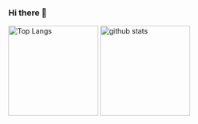 ### Hi there 👋
<!-- 
[![Top Langs](https://github-readme-stats.vercel.app/api/top-langs/?username=tawichi
)](https://github.com/anuraghazra/github-readme-stats)

[![Anurag's GitHub stats](https://github-readme-stats.vercel.app/api?username=tawichi
)](https://github.com/anuraghazra/github-readme-stats)

[![GitHub Streak](https://github-readme-streak-stats.herokuapp.com/?user=tawichi
)](https://git.io/streak-stats)

-->

<p align="left"> 
  <img alt="Top Langs" height="180px" src="https://github-readme-stats.vercel.app/api/top-langs/?username=tawichi" />
  <img alt="github stats" height="180px" src="https://github-readme-streak-stats.herokuapp.com/?user=tawichi" />
</p>

<!--
**tawichi/tawichi** is a ✨ _special_ ✨ repository because its `README.md` (this file) appears on your GitHub profile.

Here are some ideas to get you started:
[

- 🔭 I’m currently working on ...
- 🌱 I’m currently learning ...
- 👯 I’m looking to collaborate on ...
- 🤔 I’m looking for help with ...
- 💬 Ask me about ...
- 📫 How to reach me: ...
- 😄 Pronouns: ...
- ⚡ Fun fact: ...
-->
